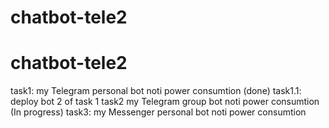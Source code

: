 # chatbot-tele2
# chatbot-tele2

task1: my Telegram personal bot noti power consumtion (done)
task1.1: deploy bot 2 of task 1
task2 my Telegram group bot noti power consumtion (In progress)
task3: my Messenger personal bot noti power consumtion
